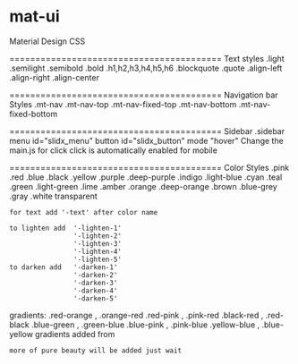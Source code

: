 # mat-ui
Material Design CSS

=========================================
                Text styles
    .light
    .semilight
    .semibold
    .bold
    .h1,h2,h3,h4,h5,h6
    .blockquote
    .quote
    .align-left
    .align-right
    .align-center

=========================================
            Navigation bar Styles
    .mt-nav
    .mt-nav-top
    .mt-nav-fixed-top
    .mt-nav-bottom
    .mt-nav-fixed-bottom


=========================================
                Sidebar
      .sidebar
      menu id="slidx_menu"
      button id="slidx_button"
      mode "hover"
            Change the main.js for click
            click is automatically enabled for mobile

=========================================
              Color Styles
    .pink
    .red
    .blue
    .black
    .yellow
    .purple
    .deep-purple
    .indigo
    .light-blue
    .cyan
    .teal
    .green
    .light-green
    .lime
    .amber
    .orange
    .deep-orange
    .brown
    .blue-grey
    .gray
    .white
    transparent

    for text add '-text' after color name

    to lighten add  '-lighten-1'
                    '-lighten-2'
                    '-lighten-3'
                    '-lighten-4'
                    '-lighten-5'
    to darken add   '-darken-1'
                    '-darken-2'
                    '-darken-3'
                    '-darken-4'
                    '-darken-5'
   gradients:
      .red-orange , .orange-red
      .red-pink , .pink-red
      .black-red , .red-black
      .blue-green , .green-blue
      .blue-pink , .pink-blue
      .yellow-blue , .blue-yellow
      gradients added from

    more of pure beauty will be added just wait
